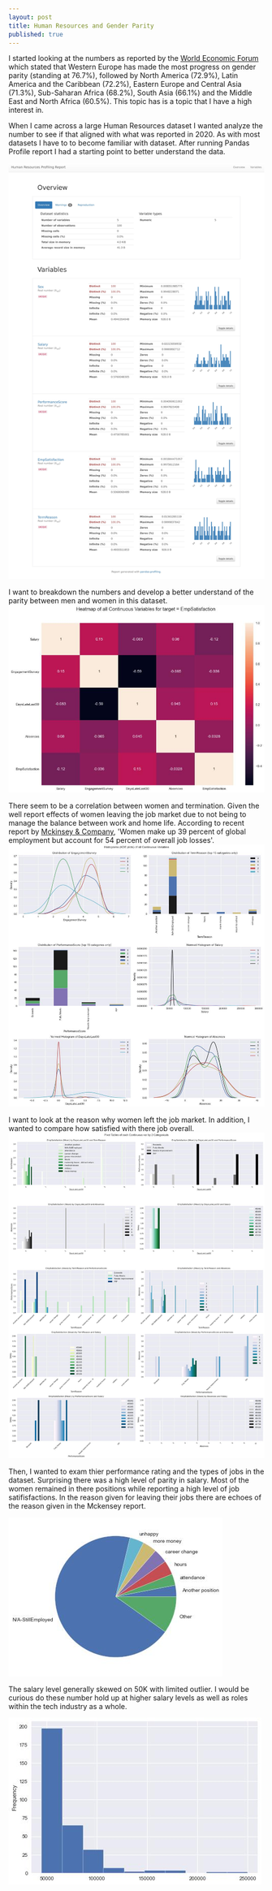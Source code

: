 ```yaml
---
layout: post
title: Human Resources and Gender Parity
published: true
---
```

I started  looking at the numbers as reported by the [World Economic Forum](https://www.weforum.org/reports/gender-gap-2020-report-100-years-pay-equality/digest) which stated that Western Europe has made the most progress on gender parity (standing at 76.7%), followed by North America (72.9%), Latin America and the Caribbean (72.2%), Eastern Europe and Central Asia (71.3%), Sub-Saharan Africa (68.2%), South Asia (66.1%) and the Middle East and North Africa (60.5%). This topic has is a topic that I have a high interest in.  

When I came across a large Human Resources dataset I wanted analyze the number to see if that aligned with what was reported in 2020. As with most datasets I have to to become familiar with dataset.  After running Pandas Profile report I had a starting point to better understand the data.

![HR Report](/images/Human_Resources_Profiling_Report.jpg)

I want to breakdown the numbers and develop a better understand of the parity between men and women in this dataset.
![HR corr](/images/img_141.jpg)

There seem to be a correlation between women and termination.  Given the well report effects of women leaving the job market due to not being to manage the balance between work and home life.  According to recent report by [Mckinsey & Company](https://www.mckinsey.com/featured-insights/future-of-work/covid-19-and-gender-equality-countering-the-regressive-effects), 'Women make up 39 percent of global employment but account for 54 percent of overall job losses'.
![HR Term](/images/img_133.jpg)

I want to look at the reason why women left the job market.  In addition, I wanted to compare how satisfied with there job overall.
![HR Sat](/images/img_144.jpg)

Then, I wanted to exam thier performance rating and the types of jobs in the dataset.  Surprising there was a high level of parity in salary.  Most of the women remained in there positions while reporting a high level of job satifisfactions. In the reason given for leaving their jobs there are echoes of the reason given in the Mckensey report.

![HR Top Reasons](/images/img_170.jpg)

The salary level generally skewed on 50K with limited outlier.  I would be curious do these number hold up at higher salary levels as well as roles within the tech industry as a whole.

![HR Salary](/images/img_153.jpg)
